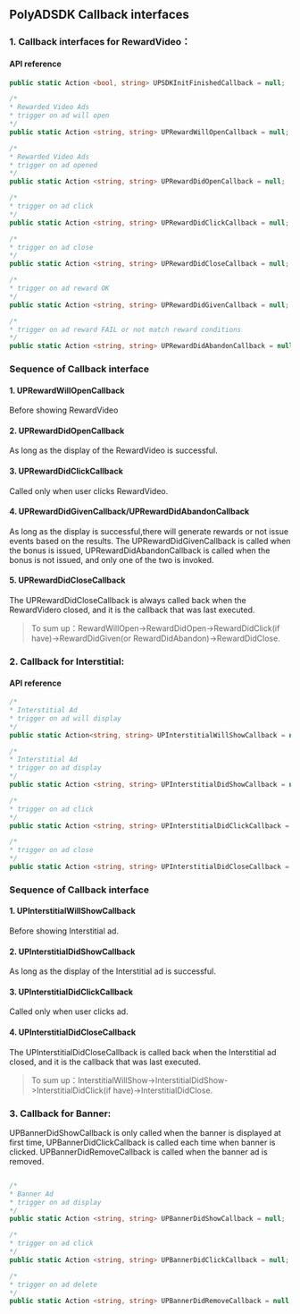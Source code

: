 
## PolyADSDK Callback interfaces


### 1. Callback interfaces for RewardVideo：
#### API reference

```csharp
public static Action <bool, string> UPSDKInitFinishedCallback = null;

/*
* Rewarded Video Ads
* trigger on ad will open
*/
public static Action <string, string> UPRewardWillOpenCallback = null;

/*
* Rewarded Video Ads
* trigger on ad opened
*/
public static Action <string, string> UPRewardDidOpenCallback = null;

/*
* trigger on ad click
*/
public static Action <string, string> UPRewardDidClickCallback = null;

/*
* trigger on ad close
*/
public static Action <string, string> UPRewardDidCloseCallback = null;  

/*
* trigger on ad reward OK
*/
public static Action <string, string> UPRewardDidGivenCallback = null;

/*
* trigger on ad reward FAIL or not match reward conditions
*/
public static Action <string, string> UPRewardDidAbandonCallback = null;

```
### Sequence  of Callback interface  
#### 1. UPRewardWillOpenCallback
Before showing  RewardVideo
#### 2. UPRewardDidOpenCallback
As long as the display of the RewardVideo is successful.
#### 3. UPRewardDidClickCallback
Called only when  user clicks  RewardVideo.
#### 4. UPRewardDidGivenCallback/UPRewardDidAbandonCallback
As long as the display is successful,there will generate rewards or not issue events based on the results. The UPRewardDidGivenCallback is called when the bonus is issued, UPRewardDidAbandonCallback  is called when the bonus is not issued, and only one of the two is invoked.
#### 5. UPRewardDidCloseCallback
The UPRewardDidCloseCallback is always called back when the RewardVidero  closed, and it is the callback that was last executed.
> To sum up：RewardWillOpen->RewardDidOpen->RewardDidClick(if have)->RewardDidGiven(or RewardDidAbandon)->RewardDidClose.

### 2. Callback for Interstitial:
#### API reference

```csharp
/*
* Interstitial Ad 
* trigger on ad will display
*/
public static Action<string, string> UPInterstitialWillShowCallback = null;

/*
* Interstitial Ad 
* trigger on ad display 
*/
public static Action <string, string> UPInterstitialDidShowCallback = null;

/*
* trigger on ad click
*/
public static Action <string, string> UPInterstitialDidClickCallback = null;

/*
* trigger on ad close
*/
public static Action <string, string> UPInterstitialDidCloseCallback = null;

```

### Sequence  of Callback interface  
#### 1. UPInterstitialWillShowCallback
Before showing Interstitial ad.
#### 2. UPInterstitialDidShowCallback
As long as the display of the Interstitial ad is successful.
#### 3. UPInterstitialDidClickCallback
Called only when  user clicks ad.
#### 4. UPInterstitialDidCloseCallback
The UPInterstitialDidCloseCallback is called back when the Interstitial ad  closed, and it is the callback that was last executed.
> To sum up：InterstitialWillShow->InterstitialDidShow->InterstitialDidClick(if have)->InterstitialDidClose.

### 3. Callback for Banner:

UPBannerDidShowCallback is only called when the banner is displayed at first time, UPBannerDidClickCallback is called each time when banner is clicked. UPBannerDidRemoveCallback is called when the banner ad is removed.
```csharp

/*
* Banner Ad
* trigger on ad display 
*/
public static Action <string, string> UPBannerDidShowCallback = null;

/*
* trigger on ad click
*/
public static Action <string, string> UPBannerDidClickCallback = null;

/*
* trigger on ad delete
*/
public static Action <string, string> UPBannerDidRemoveCallback = null;

